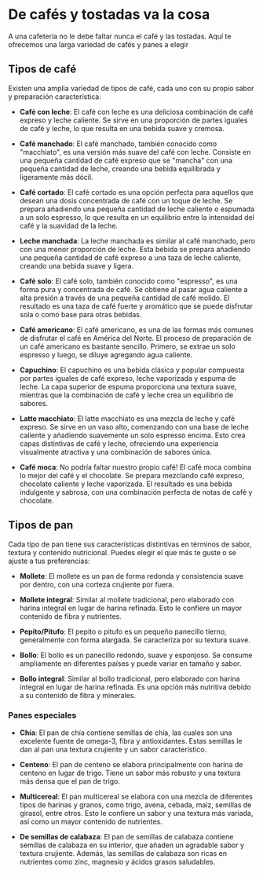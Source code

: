 # De cafés y tostadas va la cosa
A una cafetería no le debe faltar nunca el café y las tostadas. Aquí te ofrecemos una larga variedad de cafés y panes a elegir

## Tipos de café

Existen una amplia variedad de tipos de café, cada uno con su propio sabor y preparación característica:

- **Café con leche**: El café con leche es una deliciosa combinación de café expreso y leche caliente. Se sirve en una proporción de partes iguales de café y leche, lo que resulta en una bebida suave y cremosa.

- **Café manchado**: El café manchado, también conocido como "macchiato", es una versión más suave del café con leche. Consiste en una pequeña cantidad de café expreso que se "mancha" con una pequeña cantidad de leche, creando una bebida equilibrada y ligeramente más dócil.

- **Café cortado**: El café cortado es una opción perfecta para aquellos que desean una dosis concentrada de café con un toque de leche. Se prepara añadiendo una pequeña cantidad de leche caliente o espumada a un solo espresso, lo que resulta en un equilibrio entre la intensidad del café y la suavidad de la leche.

- **Leche manchada**: La leche manchada es similar al café manchado, pero con una menor proporción de leche. Esta bebida se prepara añadiendo una pequeña cantidad de café expreso a una taza de leche caliente, creando una bebida suave y ligera.

- **Café solo**: El café solo, también conocido como "espresso", es una forma pura y concentrada de café. Se obtiene al pasar agua caliente a alta presión a través de una pequeña cantidad de café molido. El resultado es una taza de café fuerte y aromático que se puede disfrutar sola o como base para otras bebidas.

- **Café americano**: El café americano, es una de las formas más comunes de disfrutar el café en América del Norte. El proceso de preparación de un café americano es bastante sencillo. Primero, se extrae un solo espresso y luego, se diluye agregando agua caliente. 

- **Capuchino**: El capuchino es una bebida clásica y popular compuesta por partes iguales de café expreso, leche vaporizada y espuma de leche. La capa superior de espuma proporciona una textura suave, mientras que la combinación de café y leche crea un equilibrio de sabores.


- **Latte macchiato**: El latte macchiato es una mezcla de leche y café expreso. Se sirve en un vaso alto, comenzando con una base de leche caliente y añadiendo suavemente un solo espresso encima. Esto crea capas distintivas de café y leche, ofreciendo una experiencia visualmente atractiva y una combinación de sabores única.

- **Café moca**: No podría faltar nuestro propio café! El café moca combina lo mejor del café y el chocolate. Se prepara mezclando café expreso, chocolate caliente y leche vaporizada. El resultado es una bebida indulgente y sabrosa, con una combinación perfecta de notas de café y chocolate.

## Tipos de pan

Cada tipo de pan tiene sus características distintivas en términos de sabor, textura y contenido nutricional. Puedes elegir el que más te guste o se ajuste a tus preferencias:

- **Mollete**: El mollete es un pan de forma redonda y consistencia suave por dentro, con una corteza crujiente por fuera.

- **Mollete integral**: Similar al mollete tradicional, pero elaborado con harina integral en lugar de harina refinada. Esto le confiere un mayor contenido de fibra y nutrientes.

- **Pepito/Pitufo**: El pepito o pitufo es un pequeño panecillo tierno, generalmente con forma alargada. Se caracteriza por su textura suave.

- **Bollo**: El bollo es un panecillo redondo, suave y esponjoso. Se consume ampliamente en diferentes países y puede variar en tamaño y sabor.

- **Bollo integral**: Similar al bollo tradicional, pero elaborado con harina integral en lugar de harina refinada. Es una opción más nutritiva debido a su contenido de fibra y minerales.
### Panes especiales

- **Chía**: El pan de chía contiene semillas de chía, las cuales son una excelente fuente de omega-3, fibra y antioxidantes. Estas semillas le dan al pan una textura crujiente y un sabor característico.

- **Centeno**: El pan de centeno se elabora principalmente con harina de centeno en lugar de trigo. Tiene un sabor más robusto y una textura más densa que el pan de trigo.

- **Multicereal**: El pan multicereal se elabora con una mezcla de diferentes tipos de harinas y granos, como trigo, avena, cebada, maíz, semillas de girasol, entre otros. Esto le confiere un sabor y una textura más variada, así como un mayor contenido de nutrientes.

- **De semillas de calabaza**: El pan de semillas de calabaza contiene semillas de calabaza en su interior, que añaden un agradable sabor y textura crujiente. Además, las semillas de calabaza son ricas en nutrientes como zinc, magnesio y ácidos grasos saludables.